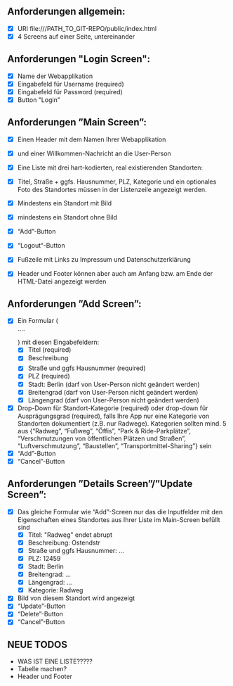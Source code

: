 ## Anforderungen allgemein:
- [X] URI file:///PATH_TO_GIT-REPO/public/index.html
- [X] 4 Screens auf einer Seite, untereinander

## Anforderungen "Login Screen":
- [X] Name der Webapplikation
- [X] Eingabefeld für Username (required)
- [X] Eingabefeld für Password (required)
- [X] Button "Login"

## Anforderungen ”Main Screen”:
- [X] Einen Header mit dem Namen Ihrer Webapplikation 
- [X] und einer Willkommen-Nachricht an die User-Person
- [X] Eine Liste mit drei hart-kodierten, real existierenden Standorten: 

- [X] Titel, Straße + ggfs. Hausnummer, PLZ, Kategorie und ein optionales Foto des Standortes müssen in der Listenzeile angezeigt werden. 

- [X] Mindestens ein Standort mit Bild
- [X] mindestens ein Standort ohne Bild
- [X] “Add”-Button
- [X] “Logout“-Button
- [X] Fußzeile mit Links zu Impressum und Datenschutzerklärung
- [X] Header und Footer können aber auch am Anfang bzw. am Ende der HTML-Datei angezeigt werden

## Anforderungen ”Add Screen”:
- [X] Ein Formular (<form> ....</form>) mit diesen Eingabefeldern:
    - [X] Titel (required)
    - [X] Beschreibung
    - [X] Straße und ggfs Hausnummer (required)
    - [X] PLZ (required)
    - [X] Stadt: Berlin (darf von User-Person nicht geändert werden)
    - [X] Breitengrad (darf von User-Person nicht geändert werden)
    - [X] Längengrad (darf von User-Person nicht geändert werden)
- [X] Drop-Down für Standort-Kategorie (required) oder drop-down für Ausprägungsgrad (required), falls Ihre App nur eine Kategorie von Standorten dokumentiert (z.B. nur Radwege). Kategorien sollten mind. 5 aus {“Radweg”, “Fußweg”, “Öffis”, “Park & Ride-Parkplätze”, “Verschmutzungen von öffentlichen Plätzen und Straßen”, “Luftverschmutzung”, “Baustellen”, “Transportmittel-Sharing”} sein
- [X] “Add”-Button
- [X] “Cancel”-Button

## Anforderungen ”Details Screen”/”Update Screen”:

- [X] Das gleiche Formular wie “Add”-Screen nur das die Inputfelder mit den Eigenschaften eines Standortes aus Ihrer Liste im Main-Screen befüllt sind
    - [X] Titel: "Radweg" endet abrupt
    - [X] Beschreibung: Ostendstr
    - [X] Straße und ggfs Hausnummer: ...
    - [X] PLZ: 12459 
    - [X] Stadt: Berlin
    - [X] Breitengrad: ...
    - [X] Längengrad: ...
    - [X] Kategorie: Radweg
- [X] Bild von diesem Standort wird angezeigt
- [X] “Update”-Button
- [X] “Delete”-Button
- [X] “Cancel”-Button

## NEUE TODOS
- WAS IST EINE LISTE?????
- Tabelle machen?
- Header und Footer
